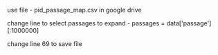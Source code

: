 use file - pid_passage_map.csv in google drive

change line  to select passages to expand - passages = data['passage'][:1000000]

change line 69 to save file
